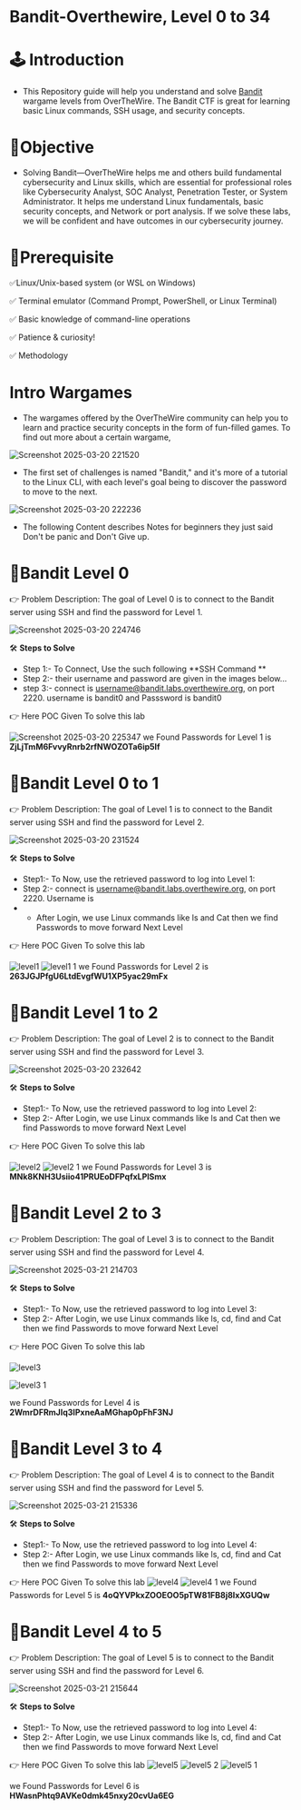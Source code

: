 # Bandit-Overthewire, Level 0 to 34

# 🕹️ Introduction
* This Repository guide will help you understand and solve [Bandit](https://overthewire.org/wargames/bandit/) wargame levels from OverTheWire. The Bandit CTF is great for learning basic Linux commands, SSH usage, and security concepts.

# 💊Objective
* Solving Bandit—OverTheWire helps me and others build fundamental cybersecurity and Linux skills, which are essential for professional roles like Cybersecurity Analyst, SOC Analyst, Penetration Tester, or System Administrator. It helps me understand Linux fundamentals, basic security concepts, and Network or port analysis. If we solve these labs, we will be confident and have outcomes in our cybersecurity journey.

# 📌Prerequisite
✅Linux/Unix-based system (or WSL on Windows)

✅ Terminal emulator (Command Prompt, PowerShell, or Linux Terminal)

✅ Basic knowledge of command-line operations

✅ Patience & curiosity!

✅ Methodology

# Intro Wargames
* The wargames offered by the OverTheWire community can help you to learn and practice security concepts in the form of fun-filled games.
  To find out more about a certain wargame, 

![Screenshot 2025-03-20 221520](https://github.com/user-attachments/assets/60c0080c-f539-4b27-93c8-06ed0f68e700)

* The first set of challenges is named "Bandit," and it's more of a tutorial to the Linux CLI, with each level's goal being to discover the password to move to the next.

![Screenshot 2025-03-20 222236](https://github.com/user-attachments/assets/d6e19e65-bc16-4df9-8187-de5d91aa9418)

* The following Content describes Notes for beginners they just said Don't be panic and Don't Give up.

# 🎯Bandit Level 0
👉 Problem Description: The goal of Level 0 is to connect to the Bandit server using SSH and find the password for Level 1.

![Screenshot 2025-03-20 224746](https://github.com/user-attachments/assets/d1842be1-0a2c-4e06-9343-27e19b8bd462)

🛠️ **Steps to Solve**

* Step 1:- To Connect, Use the such following **SSH Command ** 
* Step 2:- their username and password are given in the images below...
* step 3:- connect is username@bandit.labs.overthewire.org, on port 2220. username is       bandit0 and Passsword is bandit0


👉 Here POC Given To solve this lab

![Screenshot 2025-03-20 225347](https://github.com/user-attachments/assets/cfef0b87-c2d6-457f-b9ee-a53d4f4aa97a)
we Found Passwords for Level 1 is **ZjLjTmM6FvvyRnrb2rfNWOZOTa6ip5If**


# 🎯Bandit Level 0 to 1
👉 Problem Description: The goal of Level 1 is to connect to the Bandit server using SSH and find the password for Level 2.

![Screenshot 2025-03-20 231524](https://github.com/user-attachments/assets/97a14176-ec3e-4851-82db-8dcd727239c0)

🛠️ **Steps to Solve**

* Step1:- To Now, use the retrieved password to log into Level 1:
* Step 2:- connect is username@bandit.labs.overthewire.org, on port 2220. Username is 
* - After Login, we use Linux commands like ls and Cat then we find Passwords to move forward Next Level

👉 Here POC Given To solve this lab

![level1](https://github.com/user-attachments/assets/f5c52059-fa32-474e-95e5-e4168c1e6948)
![level1 1](https://github.com/user-attachments/assets/7c0f0b2d-8a18-430f-b926-ac437d95f09b)
we Found Passwords for Level 2 is **263JGJPfgU6LtdEvgfWU1XP5yac29mFx**

# 🎯Bandit Level 1 to 2
👉 Problem Description: The goal of Level 2 is to connect to the Bandit server using SSH and find the password for Level 3.

![Screenshot 2025-03-20 232642](https://github.com/user-attachments/assets/d491ca2f-d72f-4d7d-ac74-116aad0d0af6)

🛠️ **Steps to Solve**

* Step1:- To Now, use the retrieved password to log into Level 2:
* Step 2:- After Login, we use Linux commands like ls and Cat then we find Passwords to move forward Next Level

👉 Here POC Given To solve this lab

![level2](https://github.com/user-attachments/assets/6cdef59a-7f7b-4bd6-82a5-2e4bb55ce540)
![level2 1](https://github.com/user-attachments/assets/56dd0a48-cf7f-4aeb-a2df-68137c37781e)
we Found Passwords for Level 3 is **MNk8KNH3Usiio41PRUEoDFPqfxLPlSmx**

# 🎯Bandit Level 2 to 3
👉 Problem Description: The goal of Level 3 is to connect to the Bandit server using SSH and find the password for Level 4.

![Screenshot 2025-03-21 214703](https://github.com/user-attachments/assets/2b660fa8-d113-4872-bccc-cc77ccd7c429)

🛠️ **Steps to Solve**

* Step1:- To Now, use the retrieved password to log into Level 3:
* Step 2:- After Login, we use Linux commands like ls, cd, find and Cat then we find Passwords to move forward Next Level

👉 Here POC Given To solve this lab

![level3](https://github.com/user-attachments/assets/161af21f-5f9e-4cd6-877f-c2274e443c7b)

![level3 1](https://github.com/user-attachments/assets/1940b78f-7c93-43b2-9554-80089f8ce3e1)

we Found Passwords for Level 4 is **2WmrDFRmJIq3IPxneAaMGhap0pFhF3NJ**

# 🎯Bandit Level 3 to 4
👉 Problem Description: The goal of Level 4 is to connect to the Bandit server using SSH and find the password for Level 5.

![Screenshot 2025-03-21 215336](https://github.com/user-attachments/assets/ac6dfe96-9976-4be1-ab7b-508da864fb42)

🛠️ **Steps to Solve**

* Step1:- To Now, use the retrieved password to log into Level 4:
* Step 2:- After Login, we use Linux commands like ls, cd, find and Cat then we find Passwords to move forward Next Level

👉 Here POC Given To solve this lab
![level4](https://github.com/user-attachments/assets/02f70da9-7939-4c2d-87f0-a75b12ae9e79)
![level4 1](https://github.com/user-attachments/assets/5654bd05-34f7-46fe-8b7d-55dc559dfc3f)
we Found Passwords for Level 5 is **4oQYVPkxZOOEOO5pTW81FB8j8lxXGUQw**

# 🎯Bandit Level 4 to 5
👉 Problem Description: The goal of Level 5 is to connect to the Bandit server using SSH and find the password for Level 6.

![Screenshot 2025-03-21 215644](https://github.com/user-attachments/assets/945ef7d2-310f-4429-b691-b602a182316c)

🛠️ **Steps to Solve**

* Step1:- To Now, use the retrieved password to log into Level 4:
* Step 2:- After Login, we use Linux commands like ls, cd, find and Cat then we find Passwords to move forward Next Level

👉 Here POC Given To solve this lab
![level5](https://github.com/user-attachments/assets/c3e6470b-a2c4-4236-a8de-34ecfc5c07ea)
![level5 2](https://github.com/user-attachments/assets/842ad937-6d90-4f23-b4e7-7b6e353b339c)
![level5 1](https://github.com/user-attachments/assets/ff5eefe1-bfa1-49d7-88d1-0f24c5744a4a)

we Found Passwords for Level 6 is **HWasnPhtq9AVKe0dmk45nxy20cvUa6EG**
